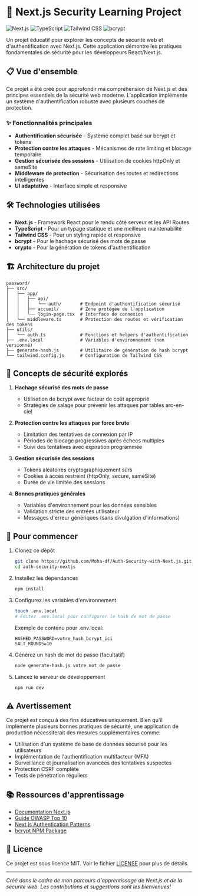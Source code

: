 # 🔐 Next.js Security Learning Project

![Next.js](https://img.shields.io/badge/Next.js-13.0+-000000?style=for-the-badge&logo=next.js&logoColor=white)
![TypeScript](https://img.shields.io/badge/TypeScript-4.9+-3178C6?style=for-the-badge&logo=typescript&logoColor=white)
![Tailwind CSS](https://img.shields.io/badge/Tailwind_CSS-38B2AC?style=for-the-badge&logo=tailwind-css&logoColor=white)
![bcrypt](https://img.shields.io/badge/bcrypt-5.1+-525252?style=for-the-badge)

Un projet éducatif pour explorer les concepts de sécurité web et d'authentification avec Next.js. Cette application démontre les pratiques fondamentales de sécurité pour les développeurs React/Next.js.

## 📋 Vue d'ensemble

Ce projet a été créé pour approfondir ma compréhension de Next.js et des principes essentiels de la sécurité web moderne. L'application implémente un système d'authentification robuste avec plusieurs couches de protection.

### ✨ Fonctionnalités principales

- **Authentification sécurisée** - Système complet basé sur bcrypt et tokens
- **Protection contre les attaques** - Mécanismes de rate limiting et blocage temporaire 
- **Gestion sécurisée des sessions** - Utilisation de cookies httpOnly et sameSite
- **Middleware de protection** - Sécurisation des routes et redirections intelligentes
- **UI adaptative** - Interface simple et responsive

## 🛠️ Technologies utilisées

- **Next.js** - Framework React pour le rendu côté serveur et les API Routes
- **TypeScript** - Pour un typage statique et une meilleure maintenabilité
- **Tailwind CSS** - Pour un styling rapide et responsive
- **bcrypt** - Pour le hachage sécurisé des mots de passe
- **crypto** - Pour la génération de tokens d'authentification

## 🏗️ Architecture du projet

```
password/
├── src/
│   ├── app/
│   │   ├── api/
│   │   │   └── auth/       # Endpoint d'authentification sécurisé
│   │   ├── accueil/        # Zone protégée de l'application
│   │   └── login-page.tsx  # Interface de connexion
│   └── middleware.ts       # Protection des routes et vérification des tokens
├── utils/
│   └── auth.ts             # Fonctions et helpers d'authentification
├── .env.local              # Variables d'environnement (non versionné)
├── generate-hash.js        # Utilitaire de génération de hash bcrypt
└── tailwind.config.js      # Configuration de Tailwind CSS
```

## 🧠 Concepts de sécurité explorés

1. **Hachage sécurisé des mots de passe**
   - Utilisation de bcrypt avec facteur de coût approprié
   - Stratégies de salage pour prévenir les attaques par tables arc-en-ciel

2. **Protection contre les attaques par force brute**
   - Limitation des tentatives de connexion par IP
   - Périodes de blocage progressives après échecs multiples
   - Suivi des tentatives avec expiration programmée

3. **Gestion sécurisée des sessions**
   - Tokens aléatoires cryptographiquement sûrs
   - Cookies à accès restreint (httpOnly, secure, sameSite)
   - Durée de vie limitée des sessions

4. **Bonnes pratiques générales**
   - Variables d'environnement pour les données sensibles
   - Validation stricte des entrées utilisateur
   - Messages d'erreur génériques (sans divulgation d'informations)

## 🚀 Pour commencer

1. Clonez ce dépôt
   ```bash
   git clone https://github.com/Moha-df/Auth-Security-with-Next.js.git
   cd auth-security-nextjs
   ```

2. Installez les dépendances
   ```bash
   npm install
   ```

3. Configurez les variables d'environnement
   ```bash
   touch .env.local
   # Éditez .env.local pour configurer le hash de mot de passe
   ```
   
   Exemple de contenu pour .env.local:
   ```
   HASHED_PASSWORD=votre_hash_bcrypt_ici
   SALT_ROUNDS=10
   ```

4. Générez un hash de mot de passe (facultatif)
   ```bash
   node generate-hash.js votre_mot_de_passe
   ```

5. Lancez le serveur de développement
   ```bash
   npm run dev
   ```

## ⚠️ Avertissement

Ce projet est conçu à des fins éducatives uniquement. Bien qu'il implémente plusieurs bonnes pratiques de sécurité, une application de production nécessiterait des mesures supplémentaires comme:

- Utilisation d'un système de base de données sécurisé pour les utilisateurs
- Implémentation de l'authentification multifacteur (MFA)
- Surveillance et journalisation avancées des tentatives suspectes
- Protection CSRF complète
- Tests de pénétration réguliers

## 📚 Ressources d'apprentissage

- [Documentation Next.js](https://nextjs.org/docs)
- [Guide OWASP Top 10](https://owasp.org/www-project-top-ten/)
- [Next.js Authentication Patterns](https://nextjs.org/docs/authentication)
- [bcrypt NPM Package](https://www.npmjs.com/package/bcrypt)

## 📝 Licence

Ce projet est sous licence MIT. Voir le fichier [LICENSE](LICENSE) pour plus de détails.

---

*Créé dans le cadre de mon parcours d'apprentissage de Next.js et de la sécurité web. Les contributions et suggestions sont les bienvenues!*